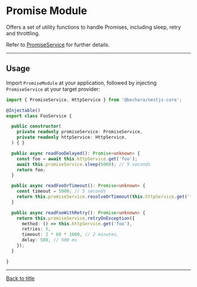 # Promise Module

Offers a set of utility functions to handle Promises, including sleep, retry and throttling.

Refer to [PromiseService](../../source/promise/promise.service.ts) for further details.

---

## Usage

Import `PromiseModule` at your application, followed by injecting `PromiseService` at your target provider:

```ts
import { PromiseService, HttpService } from '@bechara/nestjs-core';

@Injectable()
export class FooService {

  public constructor(
    private readonly promiseService: PromiseService,
    private readonly httpService: HttpService,
  ) { }

  public async readFooDelayed(): Promise<unknown> {
    const foo = await this.httpService.get('foo');
    await this.promiseService.sleep(5000); // 5 seconds
    return foo;
  }

  public async readFooOrTimeout(): Promise<unknown> {
    const timeout = 5000; // 5 seconds
    return this.promiseService.resolveOrTimeout(this.httpService.get('foo'), timeout);
  }

  public async readFooWithRetry(): Promise<unknown> {
    return this.promiseService.retryOnException({
      method: () => this.httpService.get('foo'),
      retries: 5,
      timeout: 2 * 60 * 1000, // 2 minutes,
      delay: 500, // 500 ms
    });
  }

}
```

---

[Back to title](../../README.md)
